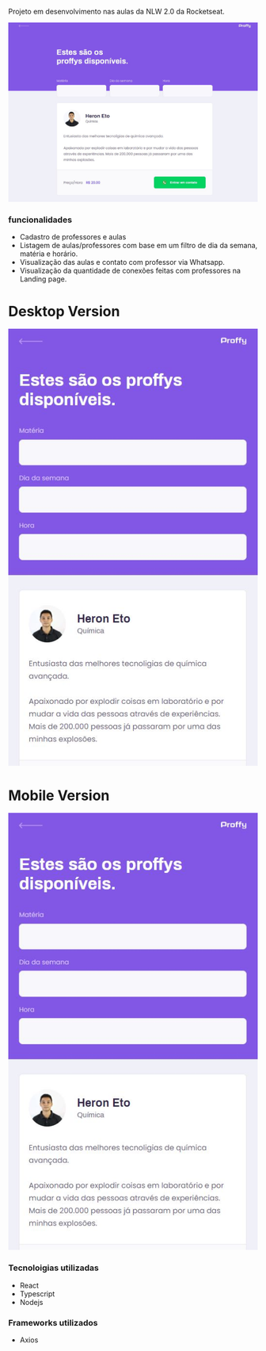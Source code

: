 Projeto em desenvolvimento nas aulas da NLW 2.0 da Rocketseat.

<img src="https://raw.githubusercontent.com/heroneto/nlw2-proffy/master/readmeimage2.JPG" alt="landingPage">

### funcionalidades
- Cadastro de professores e aulas
- Listagem de aulas/professores com base em um filtro de dia da semana, matéria e horário.
- Visualização das aulas e contato com professor via Whatsapp.
- Visualização da quantidade de conexões feitas com professores na Landing page.

# Desktop Version
<img src="https://raw.githubusercontent.com/heroneto/nlw2-proffy/master/readmeimage3.JPG" alt="TecherList">

# Mobile Version
<img src="https://raw.githubusercontent.com/heroneto/nlw2-proffy/master/readmeimage3.JPG" alt="TecherListMobile">


### Tecnoloigias utilizadas
- React
- Typescript
- Nodejs


### Frameworks utilizados
- Axios
